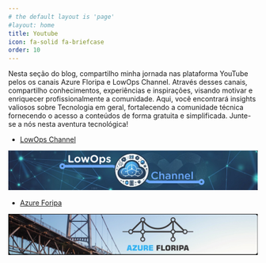 ```yaml
---
# the default layout is 'page'
#layout: home
title: Youtube
icon: fa-solid fa-briefcase
order: 10
---
```


Nesta seção do blog, compartilho minha jornada nas plataforma YouTube pelos os canais Azure Floripa e LowOps Channel. Através desses canais, compartilho conhecimentos, experiências e inspirações, visando motivar e enriquecer profissionalmente a comunidade. Aqui, você encontrará insights valiosos sobre Tecnologia em geral, fortalecendo a comunidade técnica fornecendo o acesso a conteúdos de forma gratuita e simplificada. Junte-se a nós nesta aventura tecnológica!


- <i class="fab fa-youtube"></i> [LowOps Channel](https://www.youtube.com/@LowOps-Channel)

![LowOps Channel](image-2.png)

- <i class="fab fa-youtube"></i> [Azure Foripa](https://www.youtube.com/@AzureFloripa)

![Azure Floripa](image.png)

